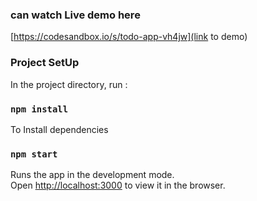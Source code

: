 ### can watch Live demo here
[https://codesandbox.io/s/todo-app-vh4jw](link to demo)
### Project SetUp

In the project directory, run :

### `npm install` 
To Install dependencies

### `npm start`

Runs the app in the development mode.<br />
Open [http://localhost:3000](http://localhost:3000) to view it in the browser.


